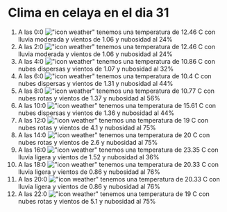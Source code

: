 # Clima en celaya en el dia 31

1. A las 0:0 !["icon weather"](http://openweathermap.org/img/w/10n.png) tenemos una temperatura de 12.46 C con lluvia moderada y  vientos de 1.06 y nubosidad al 24%
1. A las 2:0 !["icon weather"](http://openweathermap.org/img/w/10n.png) tenemos una temperatura de 12.46 C con lluvia moderada y  vientos de 1.06 y nubosidad al 24%
1. A las 4:0 !["icon weather"](http://openweathermap.org/img/w/03n.png) tenemos una temperatura de 10.86 C con nubes dispersas y  vientos de 1.07 y nubosidad al 32%
1. A las 6:0 !["icon weather"](http://openweathermap.org/img/w/03n.png) tenemos una temperatura de 10.4 C con nubes dispersas y  vientos de 1.31 y nubosidad al 44%
1. A las 8:0 !["icon weather"](http://openweathermap.org/img/w/04d.png) tenemos una temperatura de 10.77 C con nubes rotas y  vientos de 1.37 y nubosidad al 56%
1. A las 10:0 !["icon weather"](http://openweathermap.org/img/w/03d.png) tenemos una temperatura de 15.61 C con nubes dispersas y  vientos de 1.36 y nubosidad al 44%
1. A las 12:0 !["icon weather"](http://openweathermap.org/img/w/04d.png) tenemos una temperatura de 19 C con nubes rotas y  vientos de 4.1 y nubosidad al 75%
1. A las 14:0 !["icon weather"](http://openweathermap.org/img/w/04d.png) tenemos una temperatura de 20 C con nubes rotas y  vientos de 2.6 y nubosidad al 75%
1. A las 16:0 !["icon weather"](http://openweathermap.org/img/w/10d.png) tenemos una temperatura de 23.35 C con lluvia ligera y  vientos de 1.52 y nubosidad al 36%
1. A las 18:0 !["icon weather"](http://openweathermap.org/img/w/10d.png) tenemos una temperatura de 20.33 C con lluvia ligera y  vientos de 0.86 y nubosidad al 76%
1. A las 20:0 !["icon weather"](http://openweathermap.org/img/w/10n.png) tenemos una temperatura de 20.33 C con lluvia ligera y  vientos de 0.86 y nubosidad al 76%
1. A las 22:0 !["icon weather"](http://openweathermap.org/img/w/04n.png) tenemos una temperatura de 19 C con nubes rotas y  vientos de 5.1 y nubosidad al 75%

